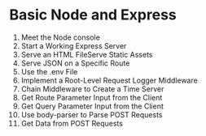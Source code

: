 # Basic Node and Express

1. Meet the Node console
2. Start a Working Express Server
3. Serve an HTML FileServe Static Assets
4. Serve JSON on a Specific Route
5. Use the .env File
6. Implement a Root-Level Request Logger Middleware
7. Chain Middleware to Create a Time Server
8. Get Route Parameter Input from the Client
9. Get Query Parameter Input from the Client
10. Use body-parser to Parse POST Requests
11. Get Data from POST Requests